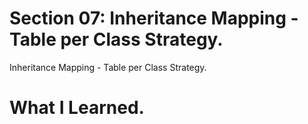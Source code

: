 # Section 07: Inheritance Mapping - Table per Class Strategy.

Inheritance Mapping - Table per Class Strategy.

# What I Learned.


